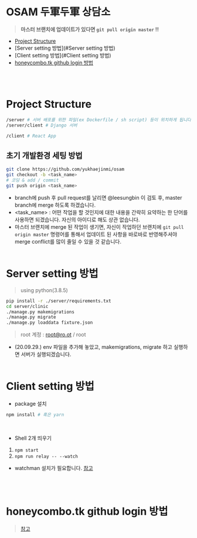 # OSAM 두軍두軍 상담소

> **마스터 브랜치에 업데이트가 있다면 `git pull origin master` !!**



* [Project Structure](#Project-Structure)
* [Server setting 방법](#Server setting 방법)
* [Client setting 방법](#Client setting 방법)
* [honeycombo.tk github login 방법](#honeycombo.tk)



<br/><br/>

# Project Structure

```bash
/server # 서버 배포를 위한 파일(ex Dockerfile / sh script) 등이 위치하게 됩니다.
/server/client # Django 서버

/client # React App
```

## 초기 개발환경 세팅 방법

```bash
git clone https://github.com/yukhaejinmi/osam
git checkout -b <task_name>
# 코딩 & add / commit
git push origin <task_name>
```
* branch에 push 후 pull request를 날리면 @leesungbin 이 검토 후, master branch에 merge 하도록 하겠습니다.
* <task_name> : 어떤 작업을 할 것인지에 대한 내용을 간략히 요약하는 한 단어를 사용하면 되겠습니다. 자신의 아이디로 해도 상관 없습니다.
* 마스터 브랜치에 merge 된 작업이 생기면, 자신이 작업하던 브랜치에 `git pull origin master` 명령어를 통해서 업데이트 된 사항을 바로바로 반영해주셔야 merge conflict를 많이 줄일 수 있을 것 같습니다.
<br/><br/>

# Server setting 방법

> using python(3.8.5)
```bash
pip install -r ./server/requirements.txt
cd server/clinic
./manage.py makemigrations
./manage.py migrate
./manage.py loaddata fixture.json
```
> root 계정 : root@ro.ot / root

* (20.09.29.) env 파일을 추가해 놓았고, makemigrations, migrate 하고 실행하면 서버가 실행되겠습니다.
<br/><br/>

# Client setting 방법

* package 설치
```bash
npm install # 혹은 yarn
```

<br/>

* Shell 2개 띄우기
1. `npm start`
2. `npm run relay -- --watch`
- watchman 설치가 필요합니다. [참고](https://facebook.github.io/watchman/docs/install.html)



<br/><br/>

# honeycombo.tk github login 방법

>  [참고](https://github.com/cdr/code-server/issues/1883)

